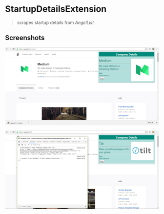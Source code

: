 # StartupDetailsExtension

>scrapes startup details from _AngelList_ 

## Screenshots
![Screenshot 1](screenshot.jpg)


![Screenshot 2](posted0.0.jpg)
